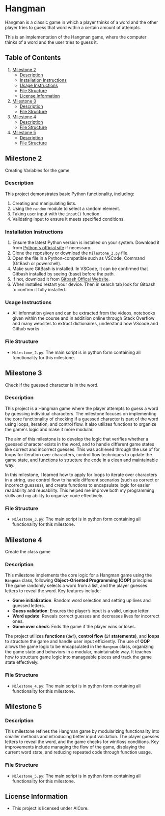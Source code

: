 # Hangman
Hangman is a classic game in which a player thinks of a word and the other player tries to guess that word within a certain amount of attempts.

This is an implementation of the Hangman game, where the computer thinks of a word and the user tries to guess it. 

## Table of Contents
1. [Milestone 2](#milestone-2)
   - [Description](#description)
   - [Installation Instructions](#installation-instructions)
   - [Usage Instructions](#usage-instructions)
   - [File Structure](#file-structure)
   - [License Information](#license-information)
2. [Milestone 3](#milestone-3)
   - [Description](#description)
   - [File Structure](#file-structure)
3. [Milestone 4](#milestone-4)
   - [Description](#description)
   - [File Structure](#file-structure)
4. [Milestone 5](#milestone-5)
   - [Description](#description)
   - [File Structure](#subheading-5-2)

## Milestone 2

Creating Variables for the game

### Description
This project demonstrates basic Python functionality, including:
1. Creating and manipulating lists.
2. Using the `random` module to select a random element.
3. Taking user input with the `input()` function.
4. Validating input to ensure it meets specified conditions.

### Installation Instructions
1. Ensure the latest Python version is installed on your system. Download it from [Python's official site](https://www.python.org/) if necessary.
2. Clone the repository or download the `Milestone_2.py` file.
3. Open the file in a Python-compatible such as VSCode, Command (GitBash or powershell).
4. Make sure GitBash is installed. In VSCode, it can be confirmed that Gitbash installed by seeing (base) before the path.
5. If not, download it from [Gitbash Offical Website](https://git-scm.com/downloads).
6. When installed restart your device. Then in search tab look for Gitbash to confirm it fully installed.

### Usage Instructions
- All information given and can be extracted from the videos, notebooks given within the course and in additiion online through Stack Overflow and many websites to extract dictionaires, understand how VScode and Github works.

### File Structure
- `Milestone_2.py`: The main script is in python form containing all functionality for this milestone.

## Milestone 3

Check if the guessed character is in the word.

### Description

This project is a Hangman game where the player attempts to guess a word by guessing individual characters. The milestone focuses on implementing the core functionality of checking if a guessed character is part of the word using loops, iteration, and control flow. It also utilizes functions to organize the game's logic and make it more modular.

The aim of this milestone is to develop the logic that verifies whether a guessed character exists in the word, and to handle different game states like correct and incorrect guesses. This was achieved through the use of for loops for iteration over characters, control flow techniques to update the game state, and functions to structure the code in a clean and maintainable way.

In this milestone, I learned how to apply for loops to iterate over characters in a string, use control flow to handle different scenarios (such as correct or incorrect guesses), and create functions to encapsulate logic for easier readability and reusability. This helped me improve both my programming skills and my ability to organize code effectively.

### File Structure 
- `Milestone_3.py`: The main script is in python form containing all functionality for this milestone.

## Milestone 4

Create the class game

### Description
This milestone implements the core logic for a Hangman game using the **`Hangman`** class, following **Object-Oriented Programming (OOP)** principles. The game randomly selects a word from a list, and the player guesses letters to reveal the word. Key features include:

- **Game initialization**: Random word selection and setting up lives and guessed letters.
- **Guess validation**: Ensures the player’s input is a valid, unique letter.
- **Word update**: Reveals correct guesses and decreases lives for incorrect ones.
- **Game over check**: Ends the game if the player wins or loses.

The project utilizes **functions (`def`)**, **control flow (`if` statements)**, and **loops** to structure the game and handle user input efficiently. The use of **OOP** allows the game logic to be encapsulated in the `Hangman` class, organizing the game state and behaviors in a modular, maintainable way. It teaches how to structure game logic into manageable pieces and track the game state effectively.

### File Structure
- `Milestone_4.py`: The main script is in python form containing all functionality for this milestone.

## Milestone 5

### Description
This milestone refines the Hangman game by modularizing functionality into smaller methods and introducing better input validation. The player guesses letters to reveal the word, and the game checks for win/loss conditions. Key improvements include managing the flow of the game, displaying the current word state, and reducing repeated code through function usage.

### File Structure
- `Milestone_5.py`: The main script is in python form containing all functionality for this milestone.

## License Information
- This project is licensed under AICore.
